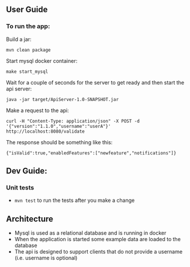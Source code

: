 ## User Guide

### To run the app:

Build a jar:

`mvn clean package`

Start mysql docker container: 
```
make start_mysql
```
Wait for a couple of seconds for the server to get ready and then start the api server:
```
java -jar target/ApiServer-1.0-SNAPSHOT.jar
```

Make a request to the api: 
```
curl -H "Content-Type: application/json" -X POST -d '{"version":"1.1.0","username":"userA"}' http://localhost:8080/validate
```

The response should be something like this:
```
{"isValid":true,"enabledFeatures":["newfeature","notifications"]}
```

## Dev Guide:

### Unit tests
* `mvn test` to run the tests after you make a change

## Architecture

* Mysql is used as a relational database and is running in docker
* When the application is started some example data are loaded to the database
* The api is designed to support clients that do not provide a username (i.e. username is optional)